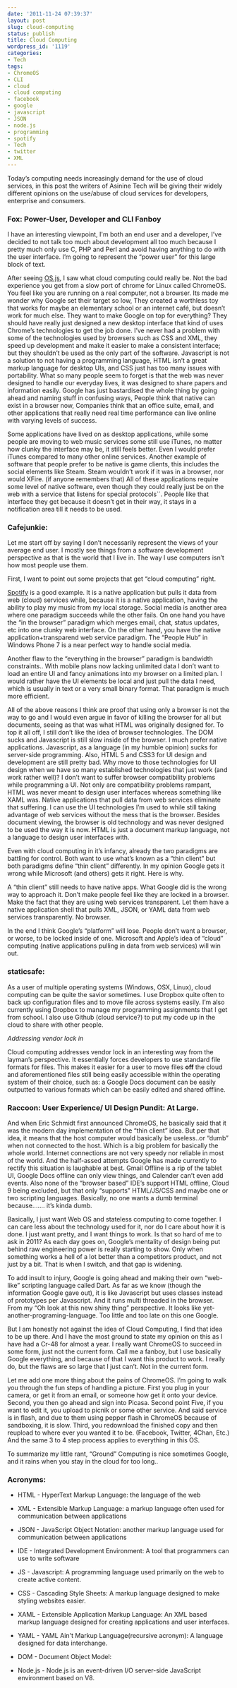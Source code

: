 ```yaml
---
date: '2011-11-24 07:39:37'
layout: post
slug: cloud-computing
status: publish
title: Cloud Computing
wordpress_id: '1119'
categories:
- Tech
tags:
- ChromeOS
- CLI
- cloud
- cloud computing
- facebook
- google
- javascript
- JSON
- node.js
- programming
- spotify
- Tech
- twitter
- XML
---
```


Today’s computing needs increasingly demand for the use of cloud services, in this post the writers of Asinine Tech will be giving their widely different opinions on the use/abuse of cloud services for developers, enterprise and consumers.




### Fox: Power-User, Developer and CLI Fanboy


I have an interesting viewpoint, I'm both an end user and a developer, I’ve decided to not talk too much about development all too much because I pretty much only use C, PHP and Perl and avoid having anything to do with the user interface. I’m going to represent the “power user” for this large block of text.

After seeing [OS.js](//anderse.wordpress.com/os-js/”), I saw what cloud computing could really be. Not the bad experience you get from a slow port of chrome for Linux called ChromeOS. You feel like you are running on a real computer, not a browser. Its made me wonder why Google set their target so low, They created a worthless toy that works for maybe an elementary school or an internet café, but doesn’t work for much else. They want to make Google on top for everything? They should have really just designed a new desktop interface that kind of uses Chrome’s technologies to get the job done. I’ve never had a problem with some of the technologies used by browsers such as CSS and XML, they speed up development and make it easier to make a consistent interface; but they shouldn’t be used as the only part of the software. Javascript is not a solution to not having a programming language, HTML isn’t a great markup language for desktop UIs, and CSS just has too many issues with portability. What so many people seem to forget is that the web was never designed to handle our everyday lives, it was designed to share papers and information easily. Google has just bastardised the whole thing by going ahead and naming stuff in confusing ways, People think that native can exist in a browser now, Companies think that an office suite, email, and other applications that really need real time performance can live online with varying levels of success.

Some applications have lived on as desktop applications, while some people are moving to web music services some still use iTunes, no matter how clunky the interface may be, it still feels better. Even I would prefer iTunes compared to many other online services. Another example of software that people prefer to be native is game clients, this includes the social elements like Steam. Steam wouldn’t work if it was in a browser, nor would XFire. (if anyone remembers that) All of these applications require some level of native software, even though they could really just be on the web with a service that listens for special protocols``. People like that interface they get because it doesn’t get in their way, it stays in a notification area till it needs to be used.


### Cafejunkie:


Let me start off by saying I don’t necessarily represent the views of your average end user. I mostly see things from a software development perspective as that is the world that I live in. The way I use computers isn’t how most people use them.

First, I want to point out some projects that get “cloud computing” right.

[Spotify](http://www.spotify.com) is a good example. It is a native application but pulls it data from web (cloud) services while, because it is a native application, having the ability to play my music from my local storage. Social media is another area where one paradigm succeeds while the other fails. On one hand you have the “in the browser” paradigm which merges email, chat, status updates, etc into one clunky web interface. On the other hand, you have the native application+transparend web service paradigm. The “People Hub” in Windows Phone 7 is a near perfect way to handle social media.

Another flaw to the “everything in the browser” paradigm is bandwidth constraints.. With mobile plans now lacking unlimited data I don’t want to load an entire UI and fancy animations into my browser on a limited plan. I would rather have the UI elements be local and just pull the data I need, which is usually in text or a very small binary format. That paradigm is much more efficient.

All of the above reasons I think are proof that using only a browser is not the way to go and I would even argue in favor of killing the browser for all but documents, seeing as that was what HTML was originally designed for. To top it all off, I still don’t like the idea of browser technologies. The DOM sucks and Javascript is still slow inside of the browser. I much prefer native applications. Javascript, as a language (in my humble opinion) sucks for server-side programming. Also, HTML 5 and CSS3 for UI design and development are still pretty bad. Why move to those technologies for UI design when we have so many established technologies that just work (and work rather well)? I don’t want to suffer browser compatibility problems while programming a UI. Not only are compatibility problems rampant, HTML was never meant to design user interfaces whereas something like XAML was. Native applications that pull data from web services eliminate that suffering. I can use the UI technologies I’m used to while still taking advantage of web services without the mess that is the browser. Besides document viewing, the browser is old technology and was never designed to be used the way it is now. HTML is just a document markup language, not a language to design user interfaces with.

Even with cloud computing in it’s infancy, already the two paradigms are battling for control. Both want to use what’s known as a “thin client” but both paradigms define “thin client” differently. In my opinion Google gets it wrong while Microsoft (and others) gets it right. Here is why.

A “thin client” still needs to have native apps. What Google did is the wrong way to approach it. Don’t make people feel like they are locked in a browser. Make the fact that they are using web services transparent. Let them have a native application shell that pulls XML, JSON, or YAML data from web services transparently. No browser.

In the end I think Google’s “platform” will lose. People don’t want a browser, or worse, to be locked inside of one. Microsoft and Apple’s idea of “cloud” computing (native applications pulling in data from web services) will win out.


### staticsafe:


As a user of multiple operating systems (Windows, OSX, Linux), cloud computing can be quite the savior sometimes. I use Dropbox quite often to back up configuration files and to move file across systems easily. I’m also currently using Dropbox to manage my programming assignments that I get from school. I also use Github (cloud service?) to put my code up in the cloud to share with other people.

_Addressing vendor lock in_

Cloud computing addresses vendor lock in an interesting way from the layman’s perspective. It essentially forces developers to use standard file formats for files. This makes it easier for a user to move files **off** the cloud and aforementioned files still being easily accessible within the operating system of their choice, such as: a Google Docs document can be easily outputted to various formats which can be easily edited and shared offline.


### Raccoon: User Experience/ UI Design Pundit: At Large.


And when Eric Schmidt first announced ChromeOS, he basically said that it was the modern day implementation of the “thin client” idea. But per that idea, it means that the host computer would basically be useless..or “dumb” when not connected to the host. Which is a big problem for basically the whole world. Internet connections are not very speedy nor reliable in most of the world. And the half-assed attempts Google has made currently to rectify this situation is laughable at best. Gmail Offline is a rip of the tablet UI, Google Docs offline can only view things, and Calender can’t even add events. Also none of the “browser based” IDE’s support HTML offline, Cloud 9 being excluded, but that only “supports” HTML/JS/CSS and maybe one or two scripting languages. Basically, no one wants a dumb terminal because....... it’s kinda dumb.

Basically, I just want Web OS and stateless computing to come together. I can care less about the technology used for it, nor do I care about how it is done. I just want pretty, and I want things to work. Is that so hard of me to ask in 2011? As each day goes on, Google’s mentality of design being put behind raw engineering power is really starting to show. Only when something works a hell of a lot better than a competitors product, and not just by a bit. That is when I switch, and that gap is widening.

To add insult to injury, Google is going ahead and making their own “web-like” scripting language called Dart. As far as we know (though the information Google gave out), it is like Javascript but uses classes instead of prototypes per Javascript. And it runs multi threaded in the browser. From my “Oh look at this new shiny thing” perspective. It looks like yet-another-programing-language. Too little and too late on this one Google.

But I am honestly not against the idea of Cloud Computing, I find that idea to be up there. And I have the most ground to state my opinion on this as I have had a Cr-48 for almost a year. I really want ChromeOS to succeed in some form, just not the current form. Call me a fanboy, but I use basically Google everything, and because of that I want this product to work. I really do, but the flaws are so large that I just can’t. Not in the current form.

Let me add one more thing about the pains of ChromeOS. I’m going to walk you through the fun steps of handling a picture. First you plug in your camera, or get it from an email, or someone how get it onto your device. Second, you then go ahead and sign into Picasa. Second point Five, if you want to edit it, you upload to picnik or some other service. And said service is in flash, and due to them using pepper flash in ChromeOS because of sandboxing, it is slow. Third, you redownload the finished copy and then reupload to where ever you wanted it to be. (Facebook, Twitter, 4Chan, Etc.) And the same 3 to 4 step process applies to everything in this OS.

To summarize my little rant, “Ground” Computing is nice sometimes Google, and it rains when you stay in the cloud for too long..


### Acronyms:





	
  * HTML - HyperText Markup Language: the language of the web

	
  * XML - Extensible Markup Language: a markup language often used for communication between applications

	
  * JSON - JavaScript Object Notation: another markup language used for communication between applications

	
  * IDE - Integrated Development Environment: A tool that programmers can use to write software

	
  * JS - Javascript: A programming language used primarily on the web to create active content.

	
  * CSS - Cascading Style Sheets: A markup language designed to make styling websites easier.

	
  * XAML - Extensible Application Markup Language: An XML based markup language designed for creating applications and user interfaces.

	
  * YAML - YAML Ain't Markup Language(recursive acronym): A language designed for data interchange.

	
  * DOM - Document Object Model:

	
  * Node.js - Node.js is an event-driven I/O server-side JavaScript environment based on V8.


